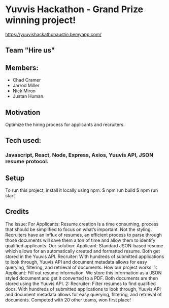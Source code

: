 # Yuvvis Hackathon - Grand Prize winning project!
https://yuuvishackathonaustin.bemyapp.com/

## Team "Hire us" 

## Members: 
* Chad Cramer
* Jarrod Miller
* Nick Miron
* Justan Human.

## Motivation
Optimize the hiring process for applicants and recruiters.

## Tech used: 
### Javascript, React, Node, Express, Axios, Yuuvis API, JSON resume protocol.

## Setup
To run this project, install it locally using npm:
$ npm run build
$ npm run start


## Credits

 The Issue:
For Applicants: Resume creation is a time consuming, process that should be simplified to focus on what’s important. Not the styling. Recruiters have an influx of resumes, an efficient process to parse through those documents will save them a ton of time and allow them to identify qualified applicants.
Our solution:
Applicant: Standard JSON-based resume which allows for an automatically created and formatted resume. Both get stored in the Yuuvis API. Recruiter: With hundreds of submitted applications to look through, Yuuvis API and document metadata allows for easy querying, filtering, and retrieval of documents.
How our project works: 
1: Applicant: Fill out resume information. We store this information as a JSON styled document and get it converted to a PDF. Both documents are then stored using the Yuuvis API.
2: Recruiter: Filter resumes to find qualified docs. With hundreds of submitted applications to look through, Yuuvis API and document metadata allows for easy querying, filtering, and retrieval of documents.
Competed with 20 other teams, won first place! 
